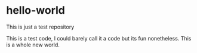 # hello-world
This is just a test repository

This is a test code, I could barely call it a code but its fun nonetheless. This is a whole new world.
